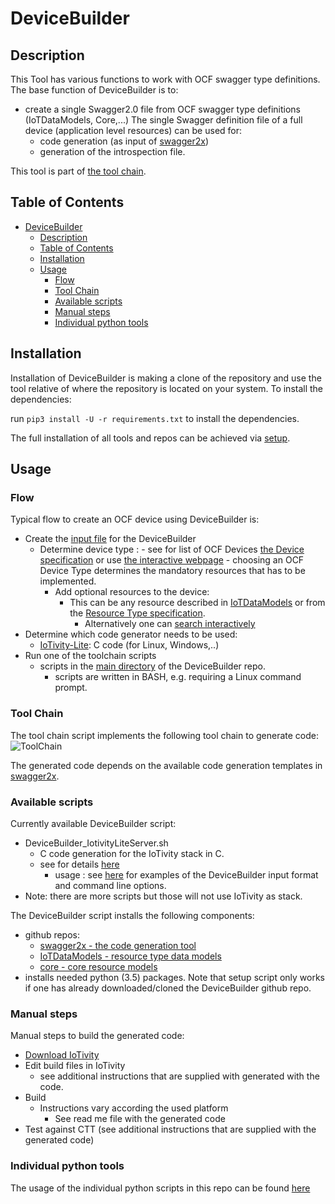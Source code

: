 # DeviceBuilder

## Description

This Tool has various functions to work with OCF swagger type definitions.
The base function of DeviceBuilder is to:

- create a single Swagger2.0 file from OCF swagger type definitions (IoTDataModels, Core,...)
The single Swagger definition file of a full device (application level resources) can be used for:
  - code generation (as input of [swagger2x](https://openconnectivityfoundation.github.io/swagger2x))
  - generation of the introspection file.

This tool is part of [the tool chain](#tool-chain).

## Table of Contents

- [DeviceBuilder](#devicebuilder)
  - [Description](#description)
  - [Table of Contents](#table-of-contents)
  - [Installation](#installation)
  - [Usage](#usage)
    - [Flow](#flow)
    - [Tool Chain](#tool-chain)
    - [Available scripts](#available-scripts)
    - [Manual steps](#manual-steps)
    - [Individual python tools](#individual-python-tools)
  
## Installation

Installation of DeviceBuilder is making a clone of the repository and
use the tool relative of where the repository is located on your system.
To install the dependencies:

run ```pip3 install -U -r requirements.txt``` to install the dependencies.

The full installation of all tools and repos can be achieved via [setup](https://openconnectivity.github.io/IOTivity-Lite-setup/).

## Usage

### Flow

Typical flow to create an OCF device using DeviceBuilder is:

- Create the [input file](https://openconnectivityfoundation.github.io/DeviceBuilder/DeviceBuilderInputFormat-file-examples) for the DeviceBuilder
  - Determine device type :
        - see for list of OCF Devices [the Device specification](https://openconnectivity.org/specs/OCF_Device_Specification.pdf) or use [the interactive webpage](https://openconnectivityfoundation.github.io/devicemodels/docs/index.html)
        - choosing an OCF Device Type determines the mandatory resources that has to be implemented.
    - Add optional resources to the device:
      - This can be any resource described in [IoTDataModels](https://github.com/openconnectivityfoundation/IoTDataModels) or from the [Resource Type specification](https://openconnectivity.org/specs/OCF_Resource_Type_Specification.pdf).
        - Alternatively one can [search interactively](https://openconnectivityfoundation.github.io/devicemodels/docs/resource.html)
- Determine which code generator needs to be used:
  - [IoTivity-Lite](www.iotivity.org): C code (for Linux, Windows,..)
- Run one of the toolchain scripts
  - scripts in the [main directory](https://github.com/openconnectivityfoundation/DeviceBuilder) of the DeviceBuilder repo.
    - scripts are written in BASH, e.g. requiring a Linux command prompt.

### Tool Chain

The tool chain script implements the following tool chain to generate code:
![ToolChain](https://openconnectivityfoundation.github.io/DeviceBuilder/data/toolchain.png)

The generated code depends on the available code generation templates in [swagger2x](/swagger2x).

### Available scripts

Currently available DeviceBuilder script:

- DeviceBuilder_IotivityLiteServer.sh
  - C code generation for the IoTivity stack in C.
  - see for details [here](https://openconnectivityfoundation.github.io/swagger2x/src/templates/IOTivity-lite)
    - usage :
        see  [here](https://openconnectivityfoundation.github.io/DeviceBuilder/DeviceBuilderInputFormat-file-examples) for examples of the DeviceBuilder input format and command line options.
- Note: there are more scripts but those will not use IoTivity as stack.

 The DeviceBuilder script installs the following components:

- github repos:
  - [swagger2x - the code generation tool](https://openconnectivityfoundation.github.io/swagger2x)
  - [IoTDataModels - resource type data models](https://github.com/openconnectivityfoundation/IoTDataModels)
  - [core - core resource models](https://github.com/openconnectivityfoundation/core)
- installs needed python (3.5) packages.
 Note that setup script only works if one has already downloaded/cloned the DeviceBuilder github repo.

### Manual steps

Manual steps to build the generated code:

- [Download IoTivity](https://www.iotivity.org)
- Edit build files in IoTivity
  - see additional instructions that are supplied with generated with the code.
- Build
  - Instructions vary according the used platform
    - See read me file with the generated code
- Test against CTT (see additional instructions that are supplied with the generated code)

### Individual python tools

The usage of the individual python scripts in this repo can be found [here](https://openconnectivityfoundation.github.io/DeviceBuilder/individual_tools)
